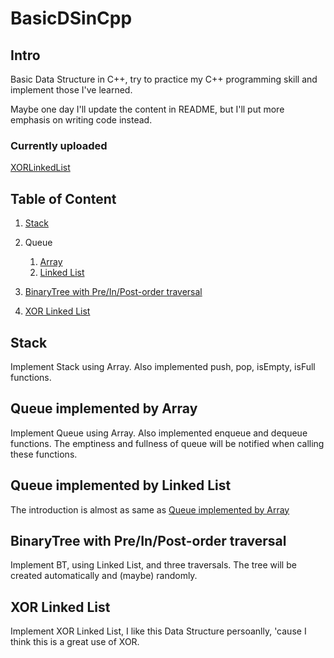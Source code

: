# BasicDSinCpp

## Intro
Basic Data Structure in C++, try to practice my C++ programming skill and implement those I've learned.

Maybe one day I'll update the content in README, but I'll put more emphasis on writing code instead.

### Currently uploaded

[XORLinkedList](##xorll)

## Table of Content

1. [Stack](##stack)

2. Queue
    1. [Array](##queueinarray)
    2. [Linked List](##queueinll)

3. [BinaryTree with Pre/In/Post-order traversal](##bttraversals)

4. [XOR Linked List](##xorll)


<a name="stack"></a>
## Stack

Implement Stack using Array. Also implemented push, pop, isEmpty, isFull functions.

<a name="queueinarray"></a>
## Queue implemented by Array

Implement Queue using Array. Also implemented enqueue and dequeue functions. The emptiness and fullness of queue will be notified when calling these functions.

<a name="queueinll"></a>
## Queue implemented by Linked List

The introduction is almost as same as [Queue implemented by Array](#queueinarray)

<a name="bttraversals"></a>
## BinaryTree with Pre/In/Post-order traversal

Implement BT, using Linked List, and three traversals. The tree will be created automatically and \(maybe\) randomly.

<a name="xorll"></a>
## XOR Linked List

Implement XOR Linked List, I like this Data Structure persoanlly, 'cause I think this is a great use of XOR.

